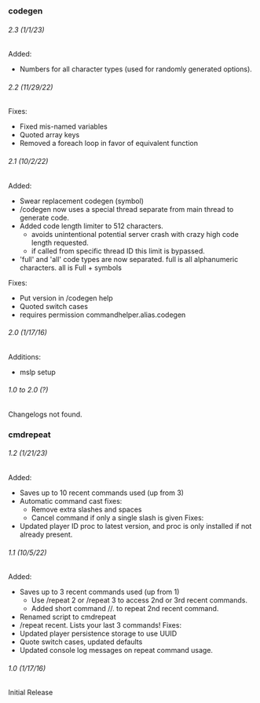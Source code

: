 ### codegen

###### 2.3 (1/1/23)
Added:
- Numbers for all character types (used for randomly generated options).

###### 2.2 (11/29/22)
Fixes:
- Fixed mis-named variables
- Quoted array keys
- Removed a foreach loop in favor of equivalent function

###### 2.1 (10/2/22)
Added:
- Swear replacement codegen (symbol)
- /codegen now uses a special thread separate from main thread to generate code.
- Added code length limiter to 512 characters.
	- avoids unintentional potential server crash with crazy high code length requested.
	- if called from specific thread ID this limit is bypassed.
- 'full' and 'all' code types are now separated. full is all alphanumeric characters. all is Full + symbols

Fixes:
- Put version in /codegen help
- Quoted switch cases
- requires permission commandhelper.alias.codegen

###### 2.0 (1/17/16)
Additions:
- mslp setup

###### 1.0 to 2.0 (?)
Changelogs not found.


### cmdrepeat

###### 1.2 (1/21/23)
Added:  
- Saves up to 10 recent commands used (up from 3)
- Automatic command cast fixes:
	- Remove extra slashes and spaces
	- Cancel command if only a single slash is given
Fixes:  
- Updated player ID proc to latest version, and proc is only installed if not already present.

###### 1.1 (10/5/22)
Added:  
- Saves up to 3 recent commands used (up from 1)
	- Use /repeat 2 or /repeat 3 to access 2nd or 3rd recent commands.
	- Added short command //. to repeat 2nd recent command.
- Renamed script to cmdrepeat
- /repeat recent. Lists your last 3 commands!
Fixes:  
- Updated player persistence storage to use UUID
- Quote switch cases, updated defaults
- Updated console log messages on repeat command usage.

###### 1.0 (1/17/16)
Initial Release